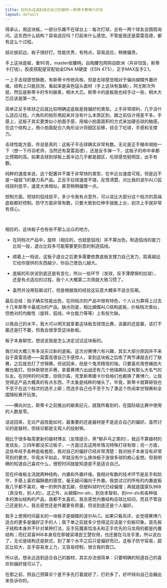 ```yaml
---
title: 如何永远选到适合自己的器材——斯蒂卡赛博六评测
layout: default
---
```


得承认，用这块板，一部分乐趣不在球台上：每次打球，总有一两个球友会围观询问。这东西什么结构？容易适应吗？打起来什么感觉。不管是我还是莫雷高德，都有这么个过程。

结论放前边，板子很好打。性能优秀，有特点，容易适应，稍微偏贵。

手上这块底板，重90克，master收腰柄。自掏腰包网购自欧洲（并非恰饭，斯蒂卡打钱）。胶皮搭配是官配铂金DNA M硬度（ESN 47.5），正手MAX反手2.1。

一上手击球感觉酥脆，有斯蒂卡传统风格，但是击球感觉相对于偏向蝴蝶外置纤维。结构上只能目测，看起来是染色寇头面材（手上这块有鱼鳞），阿尤斯次外层，然后是斯蒂卡的专利碳素，桐木大芯。斯蒂卡的底板我也经手过一些，桐木大芯应该是第一次。

简单正反手练球之后就比较明确这底板是我偏好的类型。上手非常顺利，几乎没什么适应过程。六角形的拍形用起来并没有什么本质区别，跟之前估计得差不多。手感上，这板子其实更类似小拍面手感，用缩小拍面面积的方式来加硬击球的触感。在这个结构上，用小拍面配合六角形设计将甜区前移，综合了吃球，手感和支撑力。

击球性能方面，传说是真的：这板子平击球确实非常有数。无论是正手赌命胡拍一下（想一下丹羽老师，当然还有莫雷高德），还是反手弹一下，这板子的命中率都比预期的高。如果击球到球板上面半边几乎都是甜区，吃球感觉挺明显，出手有数。

纯粹的速度来说，这个配置并不属于非常快的类型，在中近台速度可观，但是远不是一碰就飞的暴力系产品。正反手拉球速度不错，反馈清楚，对比我的波尔ALC弧线锐利低平，速度大体相似，甚至稍稍偏慢一点。

控制方面，短球的弧线低平，多少令我有点意外，可以说比大部分这个档次的高端底板都好控制。防守方面非常有数，只要大致到位伸手就能上台，初次上手就非常有信心。

<br>

相应的，这块板子也有些不那么出众的地方。

* 在同档次产品中，旋转（相应的，也就是弧线）并不算出色。制造弧线的能力比较一般，退台比较多可能需要更刻意的制造弧线。

* 顺着上一档说，这板子退台之后更多需要依靠底板支撑力自己发力，距离越远它给你提供的东西越少，你自己使劲儿越大。

* 底板的形状说到底还是有变化，所以一些环节（发球，反手薄摩擦的拉球），还是有点适应的过程，我个人大概第二次用就大致习惯了。

* 虽然并没用狂飙试打，但是根据我的经验这玩意大概率不适合狂飙。


最后总结：拍子确实性能出色，在同档次的产品中很有特色，个人认为算得上过去十几年斯蒂卡最成功的产品。缺点则是，相比蝴蝶ALC结构底板，价格档次类似，但绝对的均衡性（旋转，弧线，中台能力等等）上有些欠缺。

以我自己的水平，我大可以明天就拿着这块板去球馆比赛，该赢的还是赢，该打不赢还是打不赢，但我会很享受这块新板。



板子本身聊完，想说说我是怎么决定试试这块板的。

我已经大概三年多没买过新的底板。这次对赛博六有兴趣，其实大部分原因并不来自于莫雷高德——莫雷高德自己手感惊人，拿到这块板之后练了两节课就去打了联赛，之后就去打了世锦赛。但说回来，他是个鬼灵精怪的咖，只要喜欢用苍蝇拍大概也能打。但休斯顿世乒赛，拿着赛博六出战还有几个他瑞典队没有那么大名气的队友。在同样的时间里，琼佩尔森，克里斯蒂娜卡尔伯格们也都换了赛博六，让我觉得这产品大概真的有点东西，不太象是纯粹的噱头了。毕竟，斯蒂卡就算砸钱也不至于在这个档次的选手上砸；而选手自己也不至于为了凑这个热闹拿世锦赛和全国锦标赛开玩笑。

——横向对比，斯蒂卡之前推出的碳素纪元，就我所看到的，在国际级比赛中使用的人数是零。

话说回来，无论产品性能如何，最重要的还是器材是不是适合自己的偏好。虽然讨论的是器材，但结论都是主观人的投射嘛。

相比于很多每周更新的器材博主（友情提示，黑*聊乒乓之类的），我远不算器材的发烧友。三四年都没买过板子，一方面过去这两年情况特殊打球有限；另一方面，这些年经手各种底板套胶，我对自己的偏好已经非常清楚：我对拍子本身没有非常苛刻的要求，毕竟水平如此，早就没有什么换块板子涨很多球的痴心妄想。但我明确的知道自己喜欢什么，很短时间就能知道是不是适合自己。

现在纤维板主流就两种结构，内置和外置纤维。我相对有数的技术环节是反手和防守，手感上喜欢偏酥脆的感觉，毫无疑问偏向于外置。我尝试过的所有的内置底板我几乎都不喜欢，唯一的例外是瓦碳，但塑料球时代已经偏慢；再就是国家队968（真没有，别人的）。这之外，从蝴蝶inn-alc，到张本智和，到inn-zlc和各种版本的类似结构的产品，我都不太喜欢。我总感觉内置结构击球比较闷，而且不管自己还是别人，我总感觉还是外置更有质量。但说到底还是个人偏好。

我手上使用时间最长的一块板子是蝴蝶的波尔ALC。如果只看风评，会觉得赛博六适合的更多是偏好正手的人；我下单之前就多少觉得这应该是个刻板印象。首先板子结构本身并不针对某种打法，反手狂魔奥恰洛夫和正手优先的马龙用的都是内置结构；而红双喜968本身现在即被梁靖崑王楚钦用，也还握在马龙手里。所以说白了，无论是结构还是款式，到了某个水平之后只是偏好而已。这板子防守容易，甜区比较大，反手容易发上力，又容易控制，很合我的胃口。

所以说，想永远选到适合自己的器材，其实办法很简单：只要明确的知道自己的喜欢和偏好就可以了。

在那之前，照自己预算买个差不多先打着就好了，打的多了，好坏倾向自己会蹦出来告诉你的。 